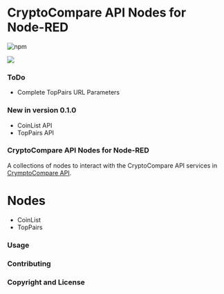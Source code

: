 CryptoCompare API Nodes for Node-RED
====================================

![npm](https://img.shields.io/badge/node--red--contrib-npm-blue.svg)

<a target="blank" href="https://www.paypal.me/remkohdev"><img src="https://img.shields.io/badge/Donate-PayPal-blue.svg"/></a>

### ToDo

- Complete TopPairs URL Parameters

### New in version 0.1.0

- CoinList API
- TopPairs API

### CryptoCompare API Nodes for Node-RED

A collections of nodes to interact with the CryptoCompare API services in [CrymptoCompare API](https://www.cryptocompare.com/api/).

# Nodes

- CoinList
- TopPairs 

### Usage


### Contributing


### Copyright and License

